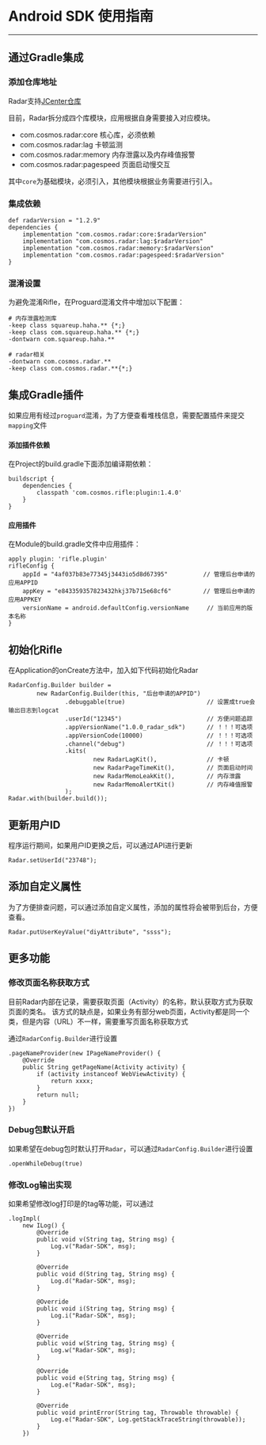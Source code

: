 # Android SDK 使用指南

---

## 通过Gradle集成

### 添加仓库地址
Radar支持[JCenter仓库](http://jcenter.bintray.com/com/cosmos/rifle/)

目前，Radar拆分成四个库模块，应用根据自身需要接入对应模块。

- com.cosmos.radar:core             核心库，必须依赖
- com.cosmos.radar:lag              卡顿监测
- com.cosmos.radar:memory           内存泄露以及内存峰值报警
- com.cosmos.radar:pagespeed        页面启动慢交互

其中`core`为基础模块，必须引入，其他模块根据业务需要进行引入。

### 集成依赖
```
def radarVersion = "1.2.9"
dependencies {
    implementation "com.cosmos.radar:core:$radarVersion"
    implementation "com.cosmos.radar:lag:$radarVersion"
    implementation "com.cosmos.radar:memory:$radarVersion"
    implementation "com.cosmos.radar:pagespeed:$radarVersion"
}
```

### 混淆设置
为避免混淆Rifle，在Proguard混淆文件中增加以下配置：

```
# 内存泄露检测库
-keep class squareup.haha.** {*;}
-keep class com.squareup.haha.** {*;}
-dontwarn com.squareup.haha.**

# radar相关
-dontwarn com.cosmos.radar.**
-keep class com.cosmos.radar.**{*;}
```

## 集成Gradle插件
如果应用有经过`proguard`混淆，为了方便查看堆栈信息，需要配置插件来提交`mapping`文件

#### 添加插件依赖
在Project的build.gradle下面添加编译期依赖：

```
buildscript {
    dependencies {
        classpath 'com.cosmos.rifle:plugin:1.4.0'
    }
}
```

#### 应用插件
在Module的build.gradle文件中应用插件：

```
apply plugin: 'rifle.plugin'
rifleConfig {
    appId = "4af037b83e77345j3443io5d8d67395"          // 管理后台申请的应用APPID
    appKey = "e843359357823432hkj37b715e68cf6"         // 管理后台申请的应用APPKEY
    versionName = android.defaultConfig.versionName     // 当前应用的版本名称
}
```

## 初始化Rifle

在Application的onCreate方法中，加入如下代码初始化Radar

```
RadarConfig.Builder builder =
        new RadarConfig.Builder(this, "后台申请的APPID")
                .debuggable(true)                       // 设置成true会输出日志到logcat
                .userId("12345")                        // 方便问题追踪
                .appVersionName("1.0.0_radar_sdk")      // ！！！可选项
                .appVersionCode(10000)                  // ！！！可选项
                .channel("debug")                       // ！！！可选项
                .kits(
                        new RadarLagKit(),              // 卡顿
                        new RadarPageTimeKit(),         // 页面启动时间
                        new RadarMemoLeakKit(),         // 内存泄露
                        new RadarMemoAlertKit()         // 内存峰值报警
                );
Radar.with(builder.build());
```

## 更新用户ID
程序运行期间，如果用户ID更换之后，可以通过API进行更新

```
Radar.setUserId("23748");
```

## 添加自定义属性

为了方便排查问题，可以通过添加自定义属性，添加的属性将会被带到后台，方便查看。

```
Radar.putUserKeyValue("diyAttribute", "ssss");
```


## 更多功能
### 修改页面名称获取方式
目前Radar内部在记录，需要获取页面（Activity）的名称，默认获取方式为获取页面的类名。
该方式的缺点是，如果业务有部分web页面，Activity都是同一个类，但是内容（URL）不一样，需要重写页面名称获取方式

通过`RadarConfig.Builder`进行设置
```
.pageNameProvider(new IPageNameProvider() {
    @Override
    public String getPageName(Activity activity) {
        if (activity instanceof WebViewActivity) {
            return xxxx;
        }
        return null;
    }
})
```

### Debug包默认开启
如果希望在debug包时默认打开`Radar`，可以通过`RadarConfig.Builder`进行设置
```
.openWhileDebug(true)
```

### 修改Log输出实现
如果希望修改log打印是的tag等功能，可以通过
```
.logImpl(
    new ILog() {
        @Override
        public void v(String tag, String msg) {
            Log.v("Radar-SDK", msg);
        }

        @Override
        public void d(String tag, String msg) {
            Log.d("Radar-SDK", msg);
        }

        @Override
        public void i(String tag, String msg) {
            Log.i("Radar-SDK", msg);
        }

        @Override
        public void w(String tag, String msg) {
            Log.w("Radar-SDK", msg);
        }

        @Override
        public void e(String tag, String msg) {
            Log.e("Radar-SDK", msg);
        }

        @Override
        public void printError(String tag, Throwable throwable) {
            Log.e("Radar-SDK", Log.getStackTraceString(throwable));
        }
    })
```

